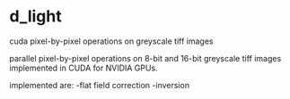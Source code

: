 # d_light
cuda pixel-by-pixel operations on greyscale tiff images

parallel pixel-by-pixel operations on 8-bit and 16-bit greyscale tiff images implemented in CUDA for NVIDIA GPUs.

implemented are:
  -flat field correction
  -inversion
  
